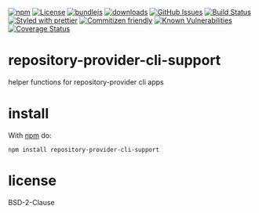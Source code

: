 [![npm](https://img.shields.io/npm/v/repository-provider-cli-support.svg)](https://www.npmjs.com/package/repository-provider-cli-support)
[![License](https://img.shields.io/badge/License-BSD%203--Clause-blue.svg)](https://opensource.org/licenses/BSD-3-Clause)
[![bundlejs](https://deno.bundlejs.com/?q=repository-provider-cli-support\&badge=detailed)](https://bundlejs.com/?q=repository-provider-cli-support)
[![downloads](http://img.shields.io/npm/dm/repository-provider-cli-support.svg?style=flat-square)](https://npmjs.org/package/repository-provider-cli-support)
[![GitHub Issues](https://img.shields.io/github/issues/arlac77/repository-provider-cli-support.svg?style=flat-square)](https://github.com/arlac77/repository-provider-cli-support/issues)
[![Build Status](https://img.shields.io/endpoint.svg?url=https%3A%2F%2Factions-badge.atrox.dev%2Farlac77%2Frepository-provider-cli-support%2Fbadge\&style=flat)](https://actions-badge.atrox.dev/arlac77/repository-provider-cli-support/goto)
[![Styled with prettier](https://img.shields.io/badge/styled_with-prettier-ff69b4.svg)](https://github.com/prettier/prettier)
[![Commitizen friendly](https://img.shields.io/badge/commitizen-friendly-brightgreen.svg)](http://commitizen.github.io/cz-cli/)
[![Known Vulnerabilities](https://snyk.io/test/github/arlac77/repository-provider-cli-support/badge.svg)](https://snyk.io/test/github/arlac77/repository-provider-cli-support)
[![Coverage Status](https://coveralls.io/repos/arlac77/repository-provider-cli-support/badge.svg)](https://coveralls.io/github/arlac77/repository-provider-cli-support)

# repository-provider-cli-support
helper functions for repository-provider cli apps

# install

With [npm](http://npmjs.org) do:

```shell
npm install repository-provider-cli-support
```

# license

BSD-2-Clause

